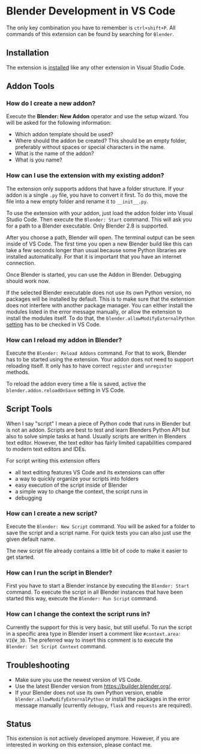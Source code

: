 # Blender Development in VS Code

The only key combination you have to remember is `ctrl+shift+P`.
All commands of this extension can be found by searching for `Blender`.

## Installation

The extension is [installed](https://code.visualstudio.com/docs/editor/extension-gallery) like any other extension in Visual Studio Code.

## Addon Tools

### How do I create a new addon?

Execute the **Blender: New Addon** operator and use the setup wizard.
You will be asked for the following information:
* Which addon template should be used?
* Where should the addon be created? This should be an empty folder, preferably without spaces or special characters in the name.
* What is the name of the addon?
* What is you name?

### How can I use the extension with my existing addon?

The extension only supports addons that have a folder structure.
If your addon is a single `.py` file, you have to convert it first.
To do this, move the file into a new empty folder and rename it to `__init__.py`.

To use the extension with your addon, just load the addon folder into Visual Studio Code.
Then execute the `Blender: Start` command.
This will ask you for a path to a Blender executable.
Only Blender 2.8 is supported.

After you choose a path, Blender will open.
The terminal output can be seen inside of VS Code.
The first time you open a new Blender build like this can take a few seconds longer than usual because some Python libraries are installed automatically.
For that it is important that you have an internet connection.

Once Blender is started, you can use the Addon in Blender.
Debugging should work now.

If the selected Blender executable does not use its own Python version, no packages will be installed by default.
This is to make sure that the extension does not interfere with another package manager.
You can either install the modules listed in the error message manually, or allow the extension to install the modules itself.
To do that, the `blender.allowModifyExternalPython` [setting](https://code.visualstudio.com/docs/getstarted/settings) has to be checked in VS Code.

### How can I reload my addon in Blender?

Execute the `Blender: Reload Addons` command.
For that to work, Blender has to be started using the extension.
Your addon does not need to support reloading itself.
It only has to have correct `register` and `unregister` methods.

To reload the addon every time a file is saved, active the `blender.addon.reloadOnSave` setting in VS Code.

## Script Tools

When I say "script" I mean a piece of Python code that runs in Blender but is not an addon.
Scripts are best to test and learn Blenders Python API but also to solve simple tasks at hand.
Usually scripts are written in Blenders text editor.
However, the text editor has fairly limited capabilities compared to modern text editors and IDEs.

For script writing this extension offers
- all text editing features VS Code and its extensions can offer
- a way to quickly organize your scripts into folders
- easy execution of the script inside of Blender
- a simple way to change the context, the script runs in
- debugging

### How can I create a new script?

Execute the `Blender: New Script` command.
You will be asked for a folder to save the script and a script name.
For quick tests you can also just use the given default name.

The new script file already contains a little bit of code to make it easier to get started.

### How can I run the script in Blender?

First you have to start a Blender instance by executing the `Blender: Start` command.
To execute the script in all Blender instances that have been started this way, execute the `Blender: Run Script` command.

### How can I change the context the script runs in?

Currently the support for this is very basic, but still useful.
To run the script in a specific area type in Blender insert a comment like `#context.area: VIEW_3D`.
The preferred way to insert this comment is to execute the `Blender: Set Script Context` command.

## Troubleshooting

- Make sure you use the newest version of VS Code.
- Use the latest Blender version from https://builder.blender.org/.
- If your Blender does not use its own Python version, enable `blender.allowModifyExternalPython` or install the packages in the error message manually (currently `debugpy`, `flask` and `requests` are required).

## Status

This extension is not actively developed anymore. However, if you are interested in working on this extension, please contact me.
